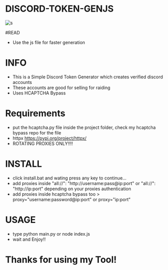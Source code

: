 # DISCORD-TOKEN-GENJS

![s](https://cdn.discordapp.com/attachments/887757784337252413/954385886341111899/gen.png)

#READ
- Use the js file for faster generation


# INFO
- This is a Simple Discord Token Generator which creates verified discord accounts 
- These accounts are good for selling for raiding
- Uses HCAPTCHA Bypass

# Requirements 
- put the hcaptcha.py file inside the project folder, check my hcaptcha bypass repo for the file
- httpx https://pypi.org/project/httpx/
- ROTATING PROXIES ONLY!!!!

# INSTALL
- click install.bat and wating press any key to continue...
- add proxies inside "all://": "http://username:pass@ip:port" or "all://": "http://ip:port" depending on your proxies authentication
- add proxies inside hcaptcha bypass too >  proxy="username:password@ip:port" or proxy="ip:port"

# USAGE
- type python main.py or node index.js
- wait and Enjoy!!

# Thanks for using my Tool!

